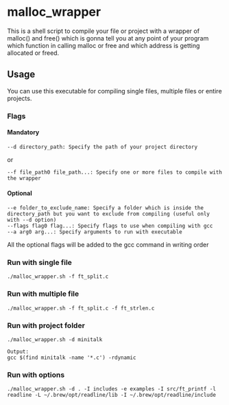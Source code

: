 # malloc_wrapper

This is a shell script to compile your file or project with a wrapper of malloc() and free() which is gonna tell you at any point of your program
which function in calling malloc or free and which address is getting allocated or freed.

## Usage

You can use this executable for compiling single files, multiple files or entire projects.

### Flags

  #### Mandatory
  
    --d directory_path: Specify the path of your project directory
  
  or
  
    --f file_path0 file_path...: Specify one or more files to compile with the wrapper
    
  #### Optional
  
    --e folder_to_exclude_name: Specify a folder which is inside the directory_path but you want to exclude from compiling (useful only with --d option)
    --flags flag0 flag...: Specify flags to use when compiling with gcc
	--a arg0 arg...: Specify arguments to run with executable

    
  All the optional flags will be added to the gcc command in writing order
  
### Run with single file

    ./malloc_wrapper.sh -f ft_split.c
    
### Run with multiple file

    ./malloc_wrapper.sh -f ft_split.c -f ft_strlen.c

### Run with project folder

    ./malloc_wrapper.sh -d minitalk
    
    Output:
    gcc $(find minitalk -name '*.c') -rdynamic

### Run with options

    ./malloc_wrapper.sh -d . -I includes -e examples -I src/ft_printf -l readline -L ~/.brew/opt/readline/lib -I ~/.brew/opt/readline/include
